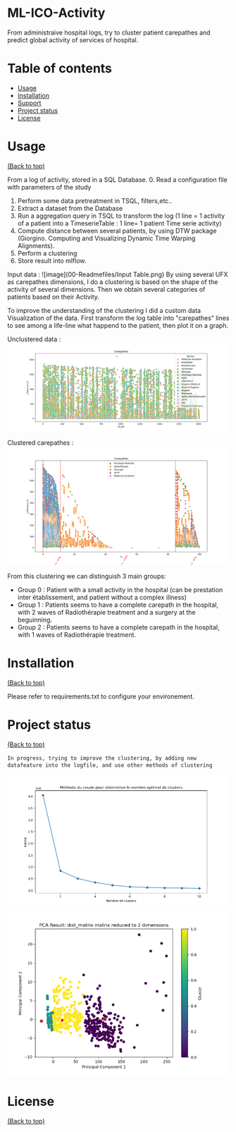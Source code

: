 # ML-ICO-Activity

  From administraive hospital logs, try to cluster patient carepathes and predict global activity of services of hospital.

# Table of contents

- [Usage](#usage)
- [Installation](#installation)
- [Support](#Support)
- [Project status](#Project-status)
- [License](#license)


# Usage

[(Back to top)](#table-of-contents)

From a log of activity, stored in a SQL Database.
0. Read a configuration file with parameters of the study
1. Perform some data pretreatment in TSQL, filters,etc..
2. Extract a dataset from the Database
3. Run a aggregation query in TSQL to transform the log (1 line = 1 activity of a patient into a TimeserieTable : 1 line= 1 patient Time serie activity)
4. Compute distance between several patients, by using DTW package (Giorgino. Computing and Visualizing Dynamic Time Warping Alignments).
5. Perform a clustering
6. Store result into mlflow.

Input data :
![image](00-Readmefiles/Input Table.png)
By using several UFX as carepathes dimensions, I do a clustering is based on the shape of the activity of several dimensions.
Then we obtain several categories of patients based on their Activity.

To improve the understanding of the clustering I did a custom data Visualization of the data.
First transform the log table into "carepathes" lines to see among a life-line what happend to the patient, then plot it on a graph.

Unclustered data :
![image](00-Readmefiles/Actes_total.png)

Clustered carepathes :
![image](00-Readmefiles/Mlflow_Exp_NIP_Cl_P1_CPP.png)

From this clustering we can distinguish 3 main groups: 
- Group 0 : Patient with a small activity in the hospital (can be prestation inter établissement, and patient without a complex illness)
- Group 1 : Patients seems to have a complete carepath in the hospital, with 2 waves of Radiothérapie treatment and a surgery at the beguinning.
- Group 2 : Patients seems to have a complete carepath in the hospital, with 1 waves of Radiothérapie treatment.



# Installation

[(Back to top)](#table-of-contents)
  
  Please refer to requirements.txt to configure your environement.

# Project status

[(Back to top)](#table-of-contents)

    In progress, trying to improve the clustering, by adding new datafeature into the logfile, and use other methods of clustering
![image](00-Readmefiles/Cl_P_curve.png)	
![image](00-Readmefiles/Cl_P_PCA.png)	
	
# License

[(Back to top)](#table-of-contents)
	
